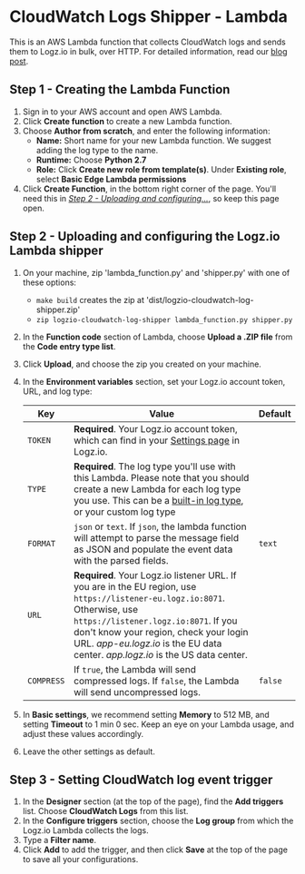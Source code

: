 # CloudWatch Logs Shipper - Lambda

This is an AWS Lambda function that collects CloudWatch logs and sends them to Logz.io in bulk, over HTTP.
For detailed information, read our [blog post](https://logz.io/blog/cloudwatch-lambda-shipper/).

## Step 1 - Creating the Lambda Function

1. Sign in to your AWS account and open AWS Lambda.
2. Click **Create function** to create a new Lambda function.
3. Choose **Author from scratch**, and enter the following information:
    - **Name:** Short name for your new Lambda function. We suggest adding the log type to the name.
    - **Runtime:** Choose **Python 2.7**
    - **Role:** Click **Create new role from template(s)**. Under **Existing role**, select **Basic Edge Lambda permissions**
4. Click **Create Function**, in the bottom right corner of the page. You'll need this in [_Step 2 - Uploading and configuring..._](#step-2---uploading-and-configuring-the-logz.io-lambda-shipper), so keep this page open.

## Step 2 - Uploading and configuring the Logz.io Lambda shipper

1. On your machine, zip 'lambda_function.py' and 'shipper.py' with one of these options:
    - `make build` creates the zip at 'dist/logzio-cloudwatch-log-shipper.zip'
    - `zip logzio-cloudwatch-log-shipper lambda_function.py shipper.py`
2. In the **Function code** section of Lambda, choose **Upload a .ZIP file** from the **Code entry type list**.
3. Click **Upload**, and choose the zip you created on your machine.
4. In the **Environment variables** section, set your Logz.io account token, URL, and log type:

    | Key | Value | Default |
    |---|---|---|
    | `TOKEN` | **Required**. Your Logz.io account token, which can find in your [Settings page](https://app.logz.io/#/dashboard/settings/general) in Logz.io. | |
    | `TYPE` | **Required**. The log type you'll use with this Lambda. Please note that you should create a new Lambda for each log type you use. This can be a [built-in log type](https://docs.logz.io/user-guide/log-shipping/built-in-log-types.html), or your custom log type | |
    | `FORMAT` | `json` or `text`. If `json`, the lambda function will attempt to parse the message field as JSON and populate the event data with the parsed fields. | `text` |
    | `URL` | **Required**. Your Logz.io listener URL. If you are in the EU region, use `https://listener-eu.logz.io:8071`. Otherwise, use `https://listener.logz.io:8071`. If you don't know your region, check your login URL. _app-eu.logz.io_ is the EU data center. _app.logz.io_ is the US data center. |
    | `COMPRESS` | If `true`, the Lambda will send compressed logs. If `false`, the Lambda will send uncompressed logs. | `false` |

5. In **Basic settings**, we recommend setting **Memory** to 512 MB, and setting **Timeout** to 1 min 0 sec. Keep an eye on your Lambda usage, and adjust these values accordingly.
6. Leave the other settings as default.

## Step 3 - Setting CloudWatch log event trigger
1. In the **Designer** section (at the top of the page), find the **Add triggers** list. Choose **CloudWatch Logs** from this list.
2. In the **Configure triggers** section, choose the **Log group** from which the Logz.io Lambda collects the logs.
3. Type a **Filter name**.
4. Click **Add** to add the trigger, and then click **Save** at the top of the page to save all your configurations.
